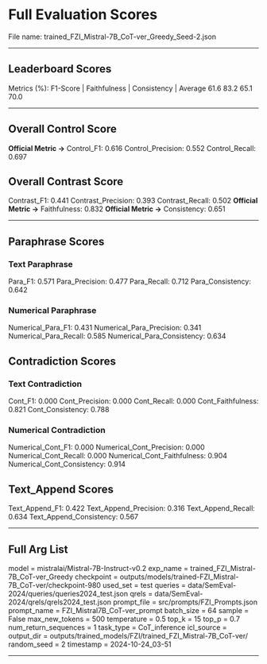 # Full Evaluation Scores

File name: trained_FZI_Mistral-7B_CoT-ver_Greedy_Seed-2.json


---

## Leaderboard Scores

Metrics (%): F1-Score | Faithfulness | Consistency | Average
                61.6        83.2          65.1        70.0

---

## Overall Control Score

**Official Metric ->** Control_F1: 0.616
Control_Precision: 0.552
Control_Recall: 0.697

## Overall Contrast Score

Contrast_F1: 0.441
Contrast_Precision: 0.393
Contrast_Recall: 0.502
**Official Metric ->** Faithfulness: 0.832
**Official Metric ->** Consistency: 0.651

---


## Paraphrase Scores


### Text Paraphrase

Para_F1: 0.571
Para_Precision: 0.477
Para_Recall: 0.712
Para_Consistency: 0.642


### Numerical Paraphrase

Numerical_Para_F1: 0.431
Numerical_Para_Precision: 0.341
Numerical_Para_Recall: 0.585
Numerical_Para_Consistency: 0.634


## Contradiction Scores


### Text Contradiction

Cont_F1: 0.000
Cont_Precision: 0.000
Cont_Recall: 0.000
Cont_Faithfulness: 0.821
Cont_Consistency: 0.788


### Numerical Contradiction

Numerical_Cont_F1: 0.000
Numerical_Cont_Precision: 0.000
Numerical_Cont_Recall: 0.000
Numerical_Cont_Faithfulness: 0.904
Numerical_Cont_Consistency: 0.914


## Text_Append Scores

Text_Append_F1: 0.422
Text_Append_Precision: 0.316
Text_Append_Recall: 0.634
Text_Append_Consistency: 0.567

---

## Full Arg List

model = mistralai/Mistral-7B-Instruct-v0.2
exp_name = trained_FZI_Mistral-7B_CoT-ver_Greedy
checkpoint = outputs/models/trained-FZI_Mistral-7B_CoT-ver/checkpoint-980
used_set = test
queries = data/SemEval-2024/queries/queries2024_test.json
qrels = data/SemEval-2024/qrels/qrels2024_test.json
prompt_file = src/prompts/FZI_Prompts.json
prompt_name = FZI_Mistral7B_CoT-ver_prompt
batch_size = 64
sample = False
max_new_tokens = 500
temperature = 0.5
top_k = 15
top_p = 0.7
num_return_sequences = 1
task_type = CoT_inference
icl_source = 
output_dir = outputs/trained_models/FZI/trained_FZI_Mistral-7B_CoT-ver/
random_seed = 2
timestamp = 2024-10-24_03-51

---

